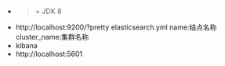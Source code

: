 - >= JDK 8 
- http://localhost:9200/?pretty
elasticsearch.yml
name:结点名称
cluster_name:集群名称
- kibana
- http://localhost:5601